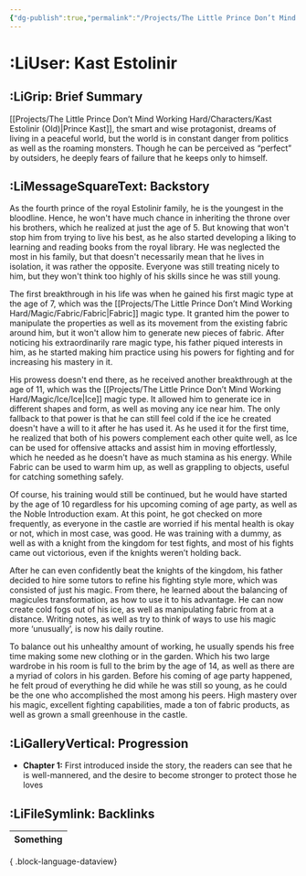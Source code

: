 ```yaml
---
{"dg-publish":true,"permalink":"/Projects/The Little Prince Don’t Mind Working Hard/Characters/Excalidraws/Kast Estolinir/","tags":["gardenEntry"]}
---
```



# <span class='red'>:LiUser: Kast Estolinir</span>

## <span class='orange'>:LiGrip: Brief Summary</span>

[[Projects/The Little Prince Don’t Mind Working Hard/Characters/Kast Estolinir (Old)\|Prince Kast]], the smart and wise protagonist, dreams of living in a peaceful world, but the world is in constant danger from politics as well as the roaming monsters. Though he can be perceived as “perfect” by outsiders, he deeply fears of failure that he keeps only to himself.

## <span class='orange'>:LiMessageSquareText: Backstory</span>

As the fourth prince of the royal Estolinir family, he is the youngest in the bloodline. Hence, he won't have much chance in inheriting the throne over his brothers, which he realized at just the age of 5. But knowing that won't stop him from trying to live his best, as he also started developing a liking to learning and reading books from the royal library. He was neglected the most in his family, but that doesn't necessarily mean that he lives in isolation, it was rather the opposite. Everyone was still treating nicely to him, but they won't think too highly of his skills since he was still young.

The first breakthrough in his life was when he gained his first magic type at the age of 7, which was the [[Projects/The Little Prince Don’t Mind Working Hard/Magic/Fabric/Fabric\|Fabric]] magic type. It granted him the power to manipulate the properties as well as its movement from the existing fabric around him, but it won't allow him to generate new pieces of fabric. After noticing his extraordinarily rare magic type, his father piqued interests in him, as he started making him practice using his powers for fighting and for increasing his mastery in it.

His prowess doesn't end there, as he received another breakthrough at the age of 11, which was the [[Projects/The Little Prince Don’t Mind Working Hard/Magic/Ice/Ice\|Ice]] magic type. It allowed him to generate ice in different shapes and form, as well as moving any ice near him. The only fallback to that power is that he can still feel cold if the ice he created doesn't have a will to it after he has used it. As he used it for the first time, he realized that both of his powers complement each other quite well, as Ice can be used for offensive attacks and assist him in moving effortlessly, which he needed as he doesn't have as much stamina as his energy. While Fabric can be used to warm him up, as well as grappling to objects, useful for catching something safely.

Of course, his training would still be continued, but he would have started by the age of 10 regardless for his upcoming coming of age party, as well as the Noble Introduction exam. At this point, he got checked on more frequently, as everyone in the castle are worried if his mental health is okay or not, which in most case, was good. He was training with a dummy, as well as with a knight from the kingdom for test fights, and most of his fights came out victorious, even if the knights weren’t holding back.

After he can even confidently beat the knights of the kingdom, his father decided to hire some tutors to refine his fighting style more, which was consisted of just his magic. From there, he learned about the balancing of magicules transformation, as how to use it to his advantage. He can now create cold fogs out of his ice, as well as manipulating fabric from at a distance. Writing notes, as well as try to think of ways to use his magic more ‘unusually’, is now his daily routine.

To balance out his unhealthy amount of working, he usually spends his free time making some new clothing or in the garden. Which his two large wardrobe in his room is full to the brim by the age of 14, as well as there are a myriad of colors in his garden. Before his coming of age party happened, he felt proud of everything he did while he was still so young, as he could be the one who accomplished the most among his peers. High mastery over his magic, excellent fighting capabilities, made a ton of fabric products, as well as grown a small greenhouse in the castle.

## <span class='orange'>:LiGalleryVertical: Progression</span>

- <span class="purple">**Chapter 1:**</span> First introduced inside the story, the readers can see that he is well-mannered, and the desire to become stronger to protect those he loves

## <span class='orange'>:LiFileSymlink: Backlinks</span>

| Something |
| --------- |

{ .block-language-dataview}

<!--

# Excalidraw Data
## Text Elements
Kast Estolinir
{ #REh8ESX5}


 Gender        Male
{ #6sXWEWfD}


 Height        Unknown
{ #KVGsMDnm}


 Weight        Unknown
{ #YfpKLW1k}


 Age           15
{ #KNNNKq7A}


## Element Links
0lR94aXI: [[Projects/The Little Prince Don’t Mind Working Hard/Characters/Excalidraws/Kast Estolinir#<span class='orange'>LiMessageSquareText Backstory</span>\|Projects/The Little Prince Don’t Mind Working Hard/Characters/Excalidraws/Kast Estolinir#<span class='orange'>LiMessageSquareText Backstory</span>]]
jtplYVLz: [[Projects/The Little Prince Don’t Mind Working Hard/Characters/Excalidraws/Kast Estolinir#<span class='orange'>LiGalleryVertical Progression</span>\|Projects/The Little Prince Don’t Mind Working Hard/Characters/Excalidraws/Kast Estolinir#<span class='orange'>LiGalleryVertical Progression</span>]]
Xx0mfqhO: [[Projects/The Little Prince Don’t Mind Working Hard/Characters/Excalidraws/Kast Estolinir#<span class='orange'>LiGrip Brief Summary</span>\|Kast Estolinir#<span class='orange'>LiGrip Brief Summary</span>]]
mAhIwhlm: [[Projects/The Little Prince Don’t Mind Working Hard/Characters/Excalidraws/Kast Estolinir#<span class='orange'>LiFileSymlink Backlinks</span>\|Projects/The Little Prince Don’t Mind Working Hard/Characters/Excalidraws/Kast Estolinir#<span class='orange'>LiFileSymlink Backlinks</span>]]

